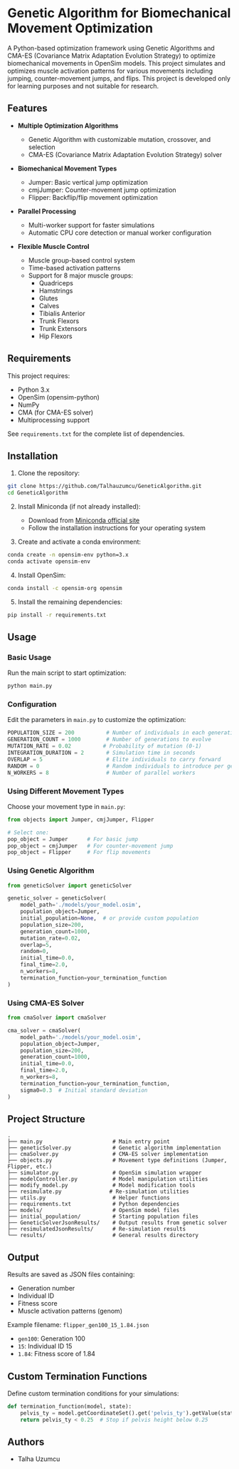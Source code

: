 # Genetic Algorithm for Biomechanical Movement Optimization

A Python-based optimization framework using Genetic Algorithms and CMA-ES (Covariance Matrix Adaptation Evolution Strategy) to optimize biomechanical movements in OpenSim models. This project simulates and optimizes muscle activation patterns for various movements including jumping, counter-movement jumps, and flips. This project is developed only for learning purposes and not suitable for research.

## Features

- **Multiple Optimization Algorithms**
  - Genetic Algorithm with customizable mutation, crossover, and selection
  - CMA-ES (Covariance Matrix Adaptation Evolution Strategy) solver
  
- **Biomechanical Movement Types**
  - Jumper: Basic vertical jump optimization
  - cmjJumper: Counter-movement jump optimization
  - Flipper: Backflip/flip movement optimization

- **Parallel Processing**
  - Multi-worker support for faster simulations
  - Automatic CPU core detection or manual worker configuration

- **Flexible Muscle Control**
  - Muscle group-based control system
  - Time-based activation patterns
  - Support for 8 major muscle groups:
    - Quadriceps
    - Hamstrings
    - Glutes
    - Calves
    - Tibialis Anterior
    - Trunk Flexors
    - Trunk Extensors
    - Hip Flexors

## Requirements

This project requires:
- Python 3.x
- OpenSim (opensim-python)
- NumPy
- CMA (for CMA-ES solver)
- Multiprocessing support

See `requirements.txt` for the complete list of dependencies.

## Installation

1. Clone the repository:
```bash
git clone https://github.com/Talhauzumcu/GeneticAlgorithm.git
cd GeneticAlgorithm
```
2. Install Miniconda (if not already installed):
    - Download from [Miniconda official site](https://docs.conda.io/en/latest/miniconda.html)
    - Follow the installation instructions for your operating system

3. Create and activate a conda environment:
```bash
conda create -n opensim-env python=3.x
conda activate opensim-env
```

4. Install OpenSim:
```bash
conda install -c opensim-org opensim
```

5. Install the remaining dependencies:
```bash
pip install -r requirements.txt
```

## Usage

### Basic Usage

Run the main script to start optimization:

```bash
python main.py
```

### Configuration

Edit the parameters in `main.py` to customize the optimization:

```python
POPULATION_SIZE = 200          # Number of individuals in each generation
GENERATION_COUNT = 1000        # Number of generations to evolve
MUTATION_RATE = 0.02          # Probability of mutation (0-1)
INTEGRATION_DURATION = 2       # Simulation time in seconds
OVERLAP = 5                    # Elite individuals to carry forward
RANDOM = 0                     # Random individuals to introduce per generation
N_WORKERS = 8                  # Number of parallel workers
```

### Using Different Movement Types

Choose your movement type in `main.py`:

```python
from objects import Jumper, cmjJumper, Flipper

# Select one:
pop_object = Jumper      # For basic jump
pop_object = cmjJumper   # For counter-movement jump
pop_object = Flipper     # For flip movements
```

### Using Genetic Algorithm

```python
from geneticSolver import geneticSolver

genetic_solver = geneticSolver(
    model_path='./models/your_model.osim',
    population_object=Jumper,
    initial_population=None,  # or provide custom population
    population_size=200,
    generation_count=1000,
    mutation_rate=0.02,
    overlap=5,
    random=0,
    initial_time=0.0,
    final_time=2.0,
    n_workers=8,
    termination_function=your_termination_function
)
```

### Using CMA-ES Solver

```python
from cmaSolver import cmaSolver

cma_solver = cmaSolver(
    model_path='./models/your_model.osim',
    population_object=Jumper,
    population_size=200,
    generation_count=1000,
    initial_time=0.0,
    final_time=2.0,
    n_workers=8,
    termination_function=your_termination_function,
    sigma0=0.3  # Initial standard deviation
)
```

## Project Structure

```
.
├── main.py                      # Main entry point
├── geneticSolver.py             # Genetic algorithm implementation
├── cmaSolver.py                 # CMA-ES solver implementation
├── objects.py                   # Movement type definitions (Jumper, Flipper, etc.)
├── simulator.py                 # OpenSim simulation wrapper
├── modelController.py           # Model manipulation utilities
├── modify_model.py              # Model modification tools
├── resimulate.py               # Re-simulation utilities
├── utils.py                     # Helper functions
├── requirements.txt             # Python dependencies
├── models/                      # OpenSim model files
├── initial_population/          # Starting population files
├── GeneticSolverJsonResults/    # Output results from genetic solver
├── resimulatedJsonResults/      # Re-simulation results
└── results/                     # General results directory
```

## Output

Results are saved as JSON files containing:
- Generation number
- Individual ID
- Fitness score
- Muscle activation patterns (genom)

Example filename: `flipper_gen100_15_1.84.json`
- `gen100`: Generation 100
- `15`: Individual ID 15
- `1.84`: Fitness score of 1.84

## Custom Termination Functions

Define custom termination conditions for your simulations:

```python
def termination_function(model, state):
    pelvis_ty = model.getCoordinateSet().get('pelvis_ty').getValue(state)
    return pelvis_ty < 0.25  # Stop if pelvis height below 0.25
```
## Authors

- Talha Uzumcu

